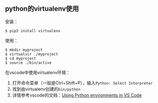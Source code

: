 

## python的virtualenv使用

安装：

```
$ pip3 install virtualenv
```

使用：

```
$ mkdir myproject
$ virtualvir ./myproject
$ cd myproject
$ source ./bin/active
```

在vscode中使用virtualenv环境：

1. 打开命令菜单（一般是Ctrl+Shift+P），输入`Python: Select Interpreter`
2. 找到由virtualenv创建的`bin/python`
3. 详情参考vscode的文档：[Using Python environments in VS Code](https://code.visualstudio.com/docs/python/environments#_manually-specify-an-interpreter)

